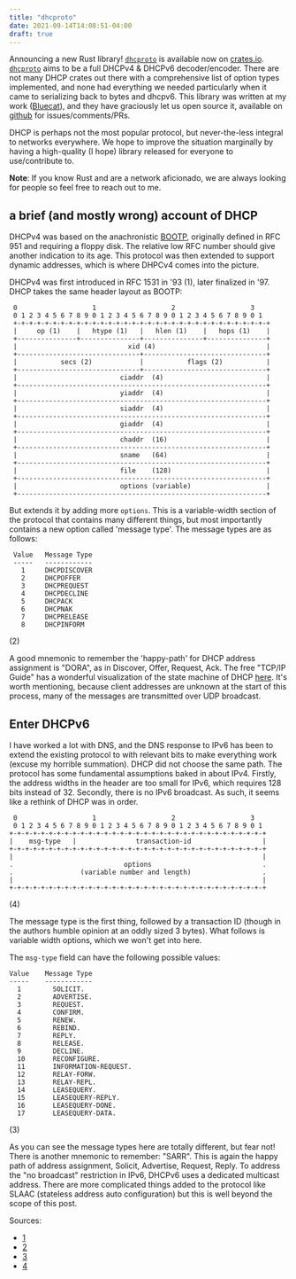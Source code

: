 ```yaml
---
title: "dhcproto"
date: 2021-09-14T14:08:51-04:00
draft: true
---
```


Announcing a new Rust library! [`dhcproto`](https://crates.io/crates/dhcproto) is available now on [crates.io](https://crates.io/crates/dhcproto). [`dhcproto`](https://crates.io/crates/dhcproto) aims to be a full DHCPv4 & DHCPv6 decoder/encoder. There are not many DHCP crates out there with a comprehensive list of option types implemented, and none had everything we needed particularly when it came to serializing back to bytes and dhcpv6. This library was written at my work ([Bluecat](https://bluecatnetworks.com/)), and they have graciously let us open source it, available on [github](https://github.com/bluecatengineering/dhcproto) for issues/comments/PRs.

DHCP is perhaps not the most popular protocol, but never-the-less integral to networks everywhere. We hope to improve the situation marginally by having a high-quality (I hope) library released for everyone to use/contribute to.

**Note**: If you know Rust and are a network aficionado, we are always looking for people so feel free to reach out to me.

## a brief (and mostly wrong) account of DHCP

DHCPv4 was based on the anachronistic [BOOTP](https://en.wikipedia.org/wiki/Bootstrap_Protocol), originally defined in RFC 951 and requiring a floppy disk. The relative low RFC number should give another indication to its age. This protocol was then extended to support dynamic addresses, which is where DHPCv4 comes into the picture.

DHCPv4 was first introduced in RFC 1531 in '93 (1), later finalized in '97. DHCP takes the same header layout as BOOTP:

```text
 0                   1                   2                   3
 0 1 2 3 4 5 6 7 8 9 0 1 2 3 4 5 6 7 8 9 0 1 2 3 4 5 6 7 8 9 0 1
 +-+-+-+-+-+-+-+-+-+-+-+-+-+-+-+-+-+-+-+-+-+-+-+-+-+-+-+-+-+-+-+-+
 |     op (1)    |   htype (1)   |   hlen (1)    |   hops (1)    |
 +---------------+---------------+---------------+---------------+
 |                            xid (4)                            |
 +-------------------------------+-------------------------------+
 |           secs (2)            |           flags (2)           |
 +-------------------------------+-------------------------------+
 |                          ciaddr  (4)                          |
 +---------------------------------------------------------------+
 |                          yiaddr  (4)                          |
 +---------------------------------------------------------------+
 |                          siaddr  (4)                          |
 +---------------------------------------------------------------+
 |                          giaddr  (4)                          |
 +---------------------------------------------------------------+
 |                          chaddr  (16)                         |
 +---------------------------------------------------------------+
 |                          sname   (64)                         |
 +---------------------------------------------------------------+
 |                          file    (128)                        |
 +---------------------------------------------------------------+
 |                          options (variable)                   |
 +---------------------------------------------------------------+
```

But extends it by adding more `options`. This is a variable-width section of the protocol that contains many different things, but most importantly contains a new option called 'message type'. The message types are as follows:

```text
 Value   Message Type
 -----   ------------
   1     DHCPDISCOVER
   2     DHCPOFFER
   3     DHCPREQUEST
   4     DHCPDECLINE
   5     DHCPACK
   6     DHCPNAK
   7     DHCPRELEASE
   8     DHCPINFORM
```

(2)

A good mnemonic to remember the 'happy-path' for DHCP address assignment is "DORA", as in Discover, Offer, Request, Ack. The free "TCP/IP Guide" has a wonderful visualization of the state machine of DHCP [here](http://www.tcpipguide.com/free/t_DHCPGeneralOperationandClientFiniteStateMachine.htm). It's worth mentioning, because client addresses are unknown at the start of this process, many of the messages are transmitted over UDP broadcast.

## Enter DHCPv6

I have worked a lot with DNS, and the DNS response to IPv6 has been to extend the existing protocol to with relevant bits to make everything work (excuse my horrible summation). DHCP did not choose the same path. The protocol has some fundamental assumptions baked in about IPv4. Firstly, the address widths in the header are too small for IPv6, which requires 128 bits instead of 32. Secondly, there is no IPv6 broadcast. As such, it seems like a rethink of DHCP was in order.

```text
 0                   1                   2                   3
 0 1 2 3 4 5 6 7 8 9 0 1 2 3 4 5 6 7 8 9 0 1 2 3 4 5 6 7 8 9 0 1
+-+-+-+-+-+-+-+-+-+-+-+-+-+-+-+-+-+-+-+-+-+-+-+-+-+-+-+-+-+-+-+-+
|    msg-type   |               transaction-id                  |
+-+-+-+-+-+-+-+-+-+-+-+-+-+-+-+-+-+-+-+-+-+-+-+-+-+-+-+-+-+-+-+-+
|                                                               |
.                            options                            .
.                 (variable number and length)                  .
|                                                               |
+-+-+-+-+-+-+-+-+-+-+-+-+-+-+-+-+-+-+-+-+-+-+-+-+-+-+-+-+-+-+-+-+
```

(4)

The message type is the first thing, followed by a transaction ID (though in the authors humble opinion at an oddly sized 3 bytes). What follows is variable width options, which we won't get into here.

The `msg-type` field can have the following possible values:

```text
Value    Message Type
-----    ------------
  1        SOLICIT.
  2        ADVERTISE.
  3        REQUEST.
  4        CONFIRM.
  5        RENEW.
  6        REBIND.
  7        REPLY.
  8        RELEASE.
  9        DECLINE.
  10       RECONFIGURE.
  11       INFORMATION-REQUEST.
  12       RELAY-FORW.
  13       RELAY-REPL.
  14       LEASEQUERY.
  15       LEASEQUERY-REPLY.
  16       LEASEQUERY-DONE.
  17       LEASEQUERY-DATA.
```

(3)

As you can see the message types here are totally different, but fear not! There is another mnemonic to remember: "SARR". This is again the happy path of address assignment, Solicit, Advertise, Request, Reply. To address the "no broadcast" restriction in IPv6, DHCPv6 uses a dedicated multicast address. There are more complicated things added to the protocol like SLAAC (stateless address auto configuration) but this is well beyond the scope of this post.

Sources:

- [1](https://www.isc.org/dhcphistory/)
- [2](https://datatracker.ietf.org/doc/html/rfc2132#section-9.6)
- [3](http://www.networksorcery.com/enp/protocol/dhcpv6.htm)
- [4](https://datatracker.ietf.org/doc/html/rfc8415#section-8)
